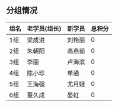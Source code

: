 ##  分组情况
|组名|老学员(组长)|新学员|总积分|
|:----|:----|:----|:----|
|1组|梁成进|刘艳丽|0|
|2组|朱朝阳|高燕茹|0|
|3组|李丽|卢海滨|0|
|4组|陈小珍|单通|0|
|5组|王海强|尤月娥|0|
|6组|董久成|晏虹|0|